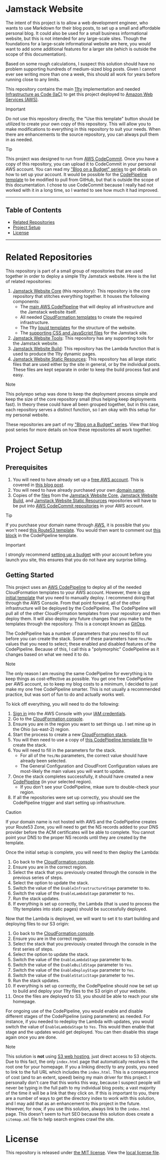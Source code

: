 # Jamstack Website

The intent of this project is to allow a web development engineer, who wants to use Markdown for their blog posts, to set up a small and affordable personal blog.  It could also be used for a small business informational website, but this is not intended for any large-scale sites.  Though the foundations for a large-scale informational website are here, you would want to add some additional features for a larger site (which is outside the scope of this documentation).

Based on some rough calculations, I suspect this solution should have no problem supporting hundreds of medium-sized blog posts.  Given I cannot ever see writing more than one a week, this should all work for years before running close to any limits.

This repository contains the main [11ty](https://www.11ty.dev) implementation and needed [Infrastructure as Code (IaC)](https://en.wikipedia.org/wiki/Infrastructure_as_code) to get this project deployed to [Amazon Web Services (AWS)](https://aws.amazon.com/).

> [!IMPORTANT]
> Do not use this repository directly, the "Use this template" button should be utilized to create your own copy of this repository.  This will allow you to make modifications to everything in this repository to suit your needs.  When there are enhancements to the source repository, you can always pull them in as needed.

> [!TIP]
> This project was designed to run from [AWS CodeCommit](https://aws.amazon.com/codecommit/).  Once you have a copy of this repository, you can upload it to CodeCommit in your personal AWS account.  You can read my ["Blog on a Budget" series](https://nealgamradt.com/posts/2023/06/blog-on-a-budget-overview/index.html#series-posts) to get details on how to set up your account.  It would be possible for the [CodePipeline template](v1/iac/cfn/codepipeline/main.yaml) to be modified to pull from GitHub, but that is outside the scope of this documentation.  I chose to use CodeCommit because I really had not worked with it in a long time, so I wanted to see how much it had improved.

---

## Table of Contents

- [Related Repositories](#related-repositories)
- [Project Setup](#project-setup)
- [License](#license)

---

# Related Repositories

This repository is part of a small group of repositories that are used together in order to deploy a simple 11ty Jamstack website.  Here is the list of related repositories:

1. [Jamstack Website Core](https://github.com/ngamradt/boilerplate-jamstack-website) (this repository): This repository is the core repository that stitches everything together.  It houses the following components:
    - The [main AWS CodePipeline](v1/iac/cfn/codepipeline/main.yaml) that will deploy all infrastructure and the Jamstack website itself.
    - All needed [CloudFormation templates](v1/iac/cfn) to create the required infrastructure.
    - The 11ty [liquid templates](v1/dynamic/_includes) for the structure of the website.
    - The [supporting CSS and JavaScript files](v1/content/assets) for the Jamstack site.
2. [Jamstack Website Tools](https://github.com/ngamradt/boilerplate-jamstack-website-tools): This repository has any supporting tools for the Jamstack website.
3. [Jamstack Website Build](https://github.com/ngamradt/boilerplate-jamstack-website-build): This repository has the Lambda function that is used to produce the 11ty dynamic pages.
4. [Jamstack Website Static Resources](https://github.com/ngamradt/boilerplate-jamstack-website-static): This repository has all large static files that are used either by the site in general, or by the individual posts.  These files are kept separate in order to keep the build process fast and easy.

> [!NOTE]
> This polyrepo setup was done to keep the deployment process simple and keep the size of the core repository small (thus helping keep deployments fast).  In theory these could have all been grouped together, but in this case, each repository serves a distinct function, so I am okay with this setup for my personal website.

These repositories are part of my ["Blog on a Budget" series](https://nealgamradt.com/posts/2023/06/blog-on-a-budget-overview/index.html).  View that blog post series for more details on how these repositories all work together.

# Project Setup

## Prerequisites

1. You will need to have already set up a [free AWS account](https://aws.amazon.com/free/).  This is covered in [this blog post](https://nealgamradt.com/posts/2023/06/aws-account-billing-budgets/index.html). 
2. You will need to have already purchased your own [domain name](https://en.wikipedia.org/wiki/Domain_name).
3. Copies of the [files](https://docs.aws.amazon.com/codecommit/latest/userguide/how-to-create-file.html#how-to-create-file-console) from the [Jamstack Website Core](https://github.com/ngamradt/boilerplate-jamstack-website), [Jamstack Website Build](https://github.com/ngamradt/boilerplate-jamstack-website-build), and [Jamstack Website Static Resources](https://github.com/ngamradt/boilerplate-jamstack-website-static) repositories will have to be put into [AWS CodeCommit repositories](https://docs.aws.amazon.com/codecommit/latest/userguide/how-to-create-repository.html#how-to-create-repository-console) in your AWS account.

> [!TIP]
> If you purchase your domain name through [AWS](https://aws.amazon.com/getting-started/hands-on/get-a-domain/), it is possible that you won't need [this Route53 template](v1/iac/cfn/route53/hosted-zone/public.yaml).  You would then want to comment out [this block](https://github.com/ngamradt/boilerplate-jamstack-website/blob/61f36c1106b034a665f9466c17f1460fc0cfa0c8/v1/iac/cfn/codepipeline/main.yaml#L595) in the CodePipeline template.

> [!IMPORTANT]
> I strongly recommend [setting up a budget](https://nealgamradt.com/posts/2023/06/aws-account-billing-budgets/index.html#set-up-an-actual-cost-budget) with your account before you launch you site, this ensures that you do not have any surprise billing.

## Getting Started

This project uses an [AWS CodePipeline](https://aws.amazon.com/codepipeline/) to deploy all of the needed CloudFormation templates to your AWS account.  However, there is [one initial template](v1/iac/cfn/codepipeline/main.yaml) that you need to manually deploy.  I recommend doing that through the AWS Console.  From that point forward, all of the other infrastructure will be deployed by the CodePipeline.  The CodePipeline will pull all of the other CloudFormation templates from your repository and then deploy them.  It will also deploy any future changes that you make to the templates through the repository.  This is a concept known as [GitOps](https://en.wikipedia.org/wiki/DevOps#GitOps).

The CodePipeline has a number of parameters that you need to fill out before you can create the stack.  Some of these parameters have `Yes/No` values that you need to select; these enabled and disabled features of the CodePipeline.  Because of this, I call this a "polymorphic" CodePipeline as it changes based on what we need it to do.

> [!NOTE]
> The only reason I am reusing the same CodePipeline for everything is to keep things as cost-effective as possible.  You get one free CodePipeline per AWS account, so to keep my blog costs to a minimum, I decided to just make my one free CodePipeline smarter.  This is not usually a recommended practice, but was sort of fun to do and actually works well.

To kick off everything, you will need to do the following:

1. [Sign in](https://signin.aws.amazon.com) into the AWS Console with your [IAM credentials](https://nealgamradt.com/posts/2023/06/aws-create-iam-user/index.html).
2. Go to the [CloudFormation console](https://us-east-1.console.aws.amazon.com/cloudformation/home).
3. Ensure you are in the region you want to set things up.  I set mine up in the Ohio (us-east-2) region.
4. Start the process to create a new [CloudFormation stack](https://docs.aws.amazon.com/AWSCloudFormation/latest/UserGuide/cfn-console-create-stack.html).
5. You will then need to use a copy of [this CodePipeline template file](v1/iac/cfn/codepipeline/main.yaml) to create the stack.
6. You will need to fill in the parameters for the stack.
    - For all of the `Yes/No` parameters, the correct value should have already been selected.
    - The General Configuration and CloudFront Configuration values are most-likely the main values you will want to update.
7. Once the stack completes successfully, it should have created a new [CodePipeline](https://us-east-2.console.aws.amazon.com/codesuite/codepipeline/pipelines) (in your selected region).
    - If you don't see your CodePipeline, mkae sure to double-check your region.
8. If all the repositories were set up correctly, you should see the CodePipeline trigger and start setting up infrastructure.

> [!CAUTION]
> If your domain name is not hosted with AWS and the CodePipeline creates your Route53 Zone, you will need to get the NS records added to your DNS provider before the ACM certificates will be able to complete.  You cannot point your DNS to the proper NS records until they are created by the template.

Once the initial setup is complete, you will need to then deploy the Lambda:

1. Go back to the [CloudFormation console](https://us-east-1.console.aws.amazon.com/cloudformation/home).
2. Ensure you are in the correct region.
3. Select the stack that you previously created through the console in the previous series of steps.
4. Select the option to update the stack.
5. Switch the value of the `EnableInfrastructureStage` parameter to `No`.
6. Switch the value of the `EnableLambdaStage` parameter to `Yes`.
7. Run the stack updates.
8. If everything is set up correctly, the Lambda (that is used to process the 11ty templates into static pages) should be successfully deployed.

Now that the Lambda is deployed, we will want to set it to start building and deploying files to our S3 origin:

1. Go back to the [CloudFormation console](https://us-east-1.console.aws.amazon.com/cloudformation/home).
2. Ensure you are in the correct region.
3. Select the stack that you previously created through the console in the first series of steps.
4. Select the option to update the stack.
5. Switch the value of the `EnableLambdaStage` parameter to `No`.
6. Switch the value of the `EnableBuildStage` parameter to `Yes`.
7. Switch the value of the `EnableDeployStage` parameter to `Yes`.
8. Switch the value of the `EnableStaticStage` parameter to `Yes`.
9. Run the stack updates.
10. If everything is set up correctly, the CodePipeline should now be set up to build and deploy your 11ty files to the S3 origin of your website.
11. Once the files are deployed to S3, you should be able to reach your site homepage.

For ongoing use of the CodePipeline, you would enable and disable different stages of the CodePipeline (using parameters) as needed.  For instance, if you needed to redeploy the Lambda with updates, you would switch the value of `EnableLambdaStage` to `Yes`.  This would then enable that stage and the updates would get deployed.  You can then disable this stage again once you are done.

> [!NOTE]
> This solution is **not** using [S3 web hosting](https://docs.aws.amazon.com/AmazonS3/latest/userguide/EnableWebsiteHosting.html), just direct access to S3 objects.  Due to this fact, the only `index.html` page that automatically resolves is the root one for your homepage.  If you a linking directly to any posts, you need to link to the full URL which includes the `index.html`.  This is a consequence of cost (and to an extent, speed) being my main driver for this project.  I personally don't care that this works this way, because I suspect people will never be typing in the full path to my individual blog posts; a vast majority of the time it will be a link that they click on.  If this is important to you, there are a number of ways to get the directory index to work with this solution, and I may add that as an enhancement to this project in the future.  However, for now, if you use this solution, always link to the `index.html` page.  This doesn't seem to hurt SEO because this solution does create a `sitemap.xml` file to help search engines crawl the site.

# License

This repository is released under [the MIT license](https://en.wikipedia.org/wiki/MIT_License).  View the [local license file](./LICENSE).